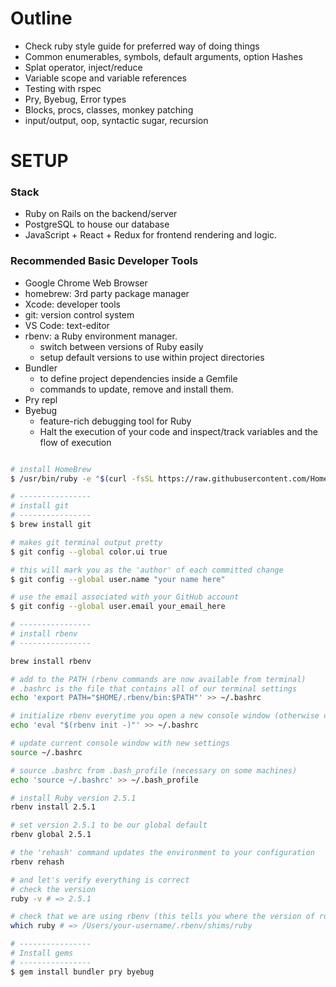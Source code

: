 # Outline

- Check ruby style guide for preferred way of doing things
- Common enumerables, symbols, default arguments, option Hashes
- Splat operator, inject/reduce
- Variable scope and variable references
- Testing with rspec
- Pry, Byebug, Error types
- Blocks, procs, classes, monkey patching
- input/output, oop, syntactic sugar, recursion


# SETUP

### Stack
- Ruby on Rails on the backend/server
- PostgreSQL to house our database
- JavaScript + React + Redux for frontend rendering and logic.

### Recommended Basic Developer Tools

- Google Chrome Web Browser
- homebrew: 3rd party package manager
- Xcode: developer tools
- git: version control system
- VS Code: text-editor
- rbenv: a Ruby environment manager.
  - switch between versions of Ruby easily
  - setup default versions to use within project directories
- Bundler
  - to define project dependencies inside a Gemfile
  - commands to update, remove and install them.
- Pry repl
- Byebug
  - feature-rich debugging tool for Ruby
  - Halt the execution of your code and inspect/track variables and the flow of execution

```bash

# install HomeBrew
$ /usr/bin/ruby -e "$(curl -fsSL https://raw.githubusercontent.com/Homebrew/install/master/install)"

# ----------------
# install git
# ----------------
$ brew install git

# makes git terminal output pretty
$ git config --global color.ui true

# this will mark you as the 'author' of each committed change
$ git config --global user.name "your name here"

# use the email associated with your GitHub account
$ git config --global user.email your_email_here

# ----------------
# install rbenv
# ----------------

brew install rbenv

# add to the PATH (rbenv commands are now available from terminal)
# .bashrc is the file that contains all of our terminal settings
echo 'export PATH="$HOME/.rbenv/bin:$PATH"' >> ~/.bashrc

# initialize rbenv everytime you open a new console window (otherwise our system ruby version will take over when we start a new terminal session)
echo 'eval "$(rbenv init -)"' >> ~/.bashrc

# update current console window with new settings
source ~/.bashrc

# source .bashrc from .bash_profile (necessary on some machines)
echo 'source ~/.bashrc' >> ~/.bash_profile

# install Ruby version 2.5.1
rbenv install 2.5.1

# set version 2.5.1 to be our global default
rbenv global 2.5.1

# the 'rehash' command updates the environment to your configuration
rbenv rehash

# and let's verify everything is correct
# check the version
ruby -v # => 2.5.1

# check that we are using rbenv (this tells you where the version of ruby you are using is installed)
which ruby # => /Users/your-username/.rbenv/shims/ruby

# ----------------
# Install gems
# ----------------
$ gem install bundler pry byebug
```
